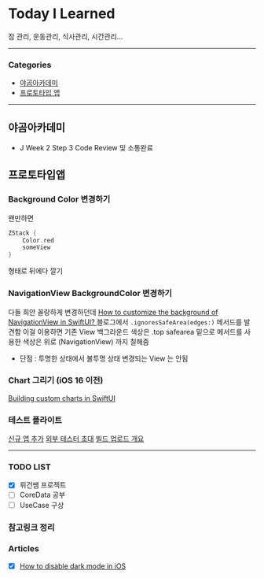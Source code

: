 # Today I Learned
잠 관리, 운동관리, 식사관리, 시간관리...

---

### Categories
- [야곰아카데미](#야곰아카데미)
- [프로토타입 앱](#프로토타입앱)

---

## 야곰아카데미
* J Week 2 Step 3 Code Review 및 소통완료

## 프로토타입앱
### Background Color 변경하기
왠만하면 
```swift
ZStack {
    Color.red
    someView
}
```
형태로 뒤에다 깔기

### NavigationView BackgroundColor 변경하기
다들 희안 꼴랑하게 변경하던데
[How to customize the background of NavigationView in SwiftUI?
](https://www.bigmountainstudio.com/community/public/posts/80041-how-do-i-customize-the-navigationview-in-swiftui)
블로그에서 `.ignoresSafeArea(edges:)` 메서드를 발견함
이걸 이용하면 기존 View 백그라운드 색상은 .top safearea 밑으로 
메서드를 사용한 색상은 위로 (NavigationView) 까지 칠해줌
* 단점 : 투명한 상태에서 불투명 상태 변경되는 View 는 안됨

### Chart 그리기 (iOS 16 이전)
[Building custom charts in SwiftUI](https://blog.logrocket.com/building-custom-charts-swiftui/)

### 테스트 플라이트
[신규 앱 추가](https://help.apple.com/app-store-connect/#/dev2cd126805)
[외부 테스터 초대](https://help.apple.com/app-store-connect/#/dev859139543)
[빌드 업로드 개요](https://help.apple.com/app-store-connect/#/dev82a6a9d79)

---

### TODO LIST
- [x] 뤼건쌤 프로젝트
- [ ] CoreData 공부
- [ ] UseCase 구상

### 참고링크 정리

### Articles
- [x] [How to disable dark mode in iOS](https://sarunw.com/posts/how-to-disable-dark-mode-in-ios/)







